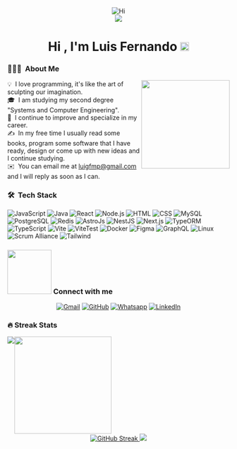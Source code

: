 <div align="center">
  <img src="https://media.giphy.com/media/3ornk57KwDXf81rjWM/giphy.gif" alt="Hi"/>
</div>

<div align="center">
  <img src="https://readme-typing-svg.herokuapp.com?font=Fira+Code&pause=1000&color=F70079&random=true&width=435&lines=%2B2+years+of+experience+in+the+world+of+work;Systems+Engineer+%40Luis-FernandoMP;Design+and+programming+technician+%40Luis-FernandoMP;Inaudible+idea+presenter;Passionate+reader+of+poems;Non-profit+contributor+or+so+it+seems+hehe)](https://git.io/typing-svg" />
</div>

<h1 align="center"> Hi , I'm Luis Fernando
  <img src="https://media.giphy.com/media/hvRJCLFzcasrR4ia7z/giphy.gif" width="20">
</h1>

### 👨🏻‍💻 &nbsp;About Me

<img align="right" src="https://github.com/7oSkaaa/7oSkaaa/blob/main/Images/about_me.gif?raw=true" width="200" height="200" />

💡 &nbsp;I love programming, it's like the art of sculpting our imagination.\
🎓 &nbsp;I am studying my second degree "Systems and Computer Engineering".\
🌱 &nbsp;I continue to improve and specialize in my career.\
✍️ &nbsp;In my free time I usually read some books, program some software that I have ready, design or come up with new ideas and I continue studying.\
✉️ &nbsp;You can email me at luigfmp@gmail.com and I will reply as soon as I can.
<!---
### 🏫&nbsp; Academic Background

[<img align="left" height="100" width="90" alt="UTP" style="margin-right: 15px; border-radius: 5px;" src="https://media.licdn.com/dms/image/C560BAQGK4c4hUBu7vQ/company-logo_200_200/0/1630575848017/utp_universidad_tecnologica_del_peru_logo?e=2147483647&v=beta&t=gpfdB4p_zUdT4VvIOBBMO6jHxFsS1H0xidl_MP7M_GE"/>](https://www.utp.edu.pe)
**Systems and Computer Engineer** \
[**STUDIES**](https://www.utp.edu.pe) • In progress\
Skills: `Teamwork` `Problem solving` `Project management` `Software development` `Software security` `Software quality`\
<br/>

[<img align="left" height="100" width="90" alt="UTP" style="margin-right: 15px; border-radius: 5px;" src="https://encrypted-tbn0.gstatic.com/images?q=tbn:ANd9GcR_qFRmDURDPsGgseKS8lOfOOwBLGrHhieVcyv7XcjVs70LUMLL2MtxA4i6sPRtCzcuL7M&usqp=CAU"/>](https://institutocajas.edu.pe/)
**Systems and Computer Engineer** \
[**STUDIES**](https://institutocajas.edu.pe/) • In progress\
Skills: `HTML5` `CSS3` `JavaScript` `ReactJS` `Flutter` `Bootstrap` `Git` `GitHub` `TypeScript` `MySql` `NodeJs` `ExpressJS` `NextJs` `Bulma` `MongoDB` `Java`\
-->
### 🛠 &nbsp;Tech Stack

![JavaScript](https://img.shields.io/badge/-JavaScript-05122A?style=flat&logo=javascript)
![Java](https://img.shields.io/badge/-Java-05122A?style=flat&logo=Java&logoColor=FFA518)
![React](https://img.shields.io/badge/-React-05122A?style=flat&logo=react)
![Node.js](https://img.shields.io/badge/-Node.js-05122A?style=flat&logo=node.js)
![HTML](https://img.shields.io/badge/-HTML-05122A?style=flat&logo=HTML5)
![CSS](https://img.shields.io/badge/-CSS-05122A?style=flat&logo=CSS3&logoColor=1572B6)
![MySQL](https://img.shields.io/badge/-MySQL-05122A?style=flat&logo=mysql&logoColor=00ffff)
![PostgreSQL](https://img.shields.io/badge/-PostgreSQL-05122A?style=flat&logo=postgresql)
![Redis](https://img.shields.io/badge/-Redis-05122A?style=flat&logo=redis)
![AstroJs](https://img.shields.io/badge/-astro-05122A?style=flat&logo=astro&logoColor=fff)
![NestJS](https://img.shields.io/badge/-NestJS-05122A?style=flat&logo=nestjs&logoColor=E0234E)
![Next.js](https://img.shields.io/badge/-Next.js-05122A?style=flat&logo=next.js&logoColor=fff)
![TypeORM](https://img.shields.io/badge/-TypeORM-05122A?style=flat&logo=typeorm)
![TypeScript](https://img.shields.io/badge/-TypeScript-05122A?style=flat&logo=typescript)
![Vite](https://img.shields.io/badge/-Vite-05122A?style=flat&logo=vite&logoColor=fff)
![ViteTest](https://img.shields.io/badge/-ViteTest-05122A?style=flat&logo=vite&logoColor=6E9F18)
![Docker](https://img.shields.io/badge/-Docker-05122A?style=flat&logo=docker)
![Figma](https://img.shields.io/badge/-Figma-05122A?style=flat&logo=figma)
![GraphQL](https://img.shields.io/badge/-GraphQL-05122A?style=flat&logo=graphql&logoColor=E10098)
![Linux](https://img.shields.io/badge/-Linux-05122A?style=flat&logo=linux)
![Scrum Alliance](https://img.shields.io/badge/-scrumalliance-05122A?style=flat&logo=scrumalliance&logoColor=00FFFF)
![Tailwind](https://img.shields.io/badge/-Tailwind-05122A?style=flat&logo=tailwindcss)

### <picture> <img src="https://github.com/7oSkaaa/7oSkaaa/blob/main/Images/Connect-with-me.gif?raw=true" width="100px"> </picture> Connect with me

<p align="center">
	<a href="mailto:luigfmp@gmail.com?subject=Consulta%20acerca%20de%20tu%20portafolio&body=Hola%20Luis!%20Mucho%20gusto,%20he%20visto%20tu%20portafolio%20y%20me%20encantaría%20charlar%20contigo."><img img src="https://img.shields.io/badge/gmail-%23EA4335.svg?style=plastic&logo=gmail&logoColor=white" alt="Gmail"/></a>
	<a href="https://github.com/Luis-Fernando-MP"><img src="https://img.shields.io/badge/github-%23181717.svg?style=plastic&logo=github&logoColor=white" alt="GitHub"/></a>
	<a href="https://wa.me/900757538?text=¡Hola Luis! Mucho gusto, he visto tu portafolio y me encantaría charlar contigo."><img src="https://img.shields.io/badge/whatsapp-%2325D366.svg?style=plastic&logo=whatsapp&logoColor=white" alt="Whatsapp"/></a>
	<a href="https://www.linkedin.com/in/luis-fernando-melgar-pizarro"><img src="https://img.shields.io/badge/linkedin-%230A66C2.svg?style=plastic&logo=linkedin&logoColor=white" alt="LinkedIn"/></a>
</p>

### 🔥 Streak Stats

  <div align="center">
      <div style="display:flex;">
        <img src="https://github-readme-stats.vercel.app/api/top-langs/?username=Luis-Fernando-MP&layout=compact&langs_count=8&theme=tokyonight&hide_border=true"/> 
        <img src="https://cdn.dribbble.com/users/1277312/screenshots/14733298/media/39b1045e593737587dd60e42c8422d1f.gif" width = 220px />
      </div>
    <a href="https://git.io/streak-stats">
      <img src="https://streak-stats.demolab.com?user=Luis-Fernando-MP&theme=tokyonight-duo&hide_border=true&date_format=M%20j%5B%2C%20Y%5D" alt="GitHub Streak" />
    </a>
    <a href="https://github-profile-trophy.vercel.app">
      <img src="https://github-profile-trophy.vercel.app/?username=Luis-Fernando-MP&layout=compact&theme=tokyonight&no-bg=true&no-frame=true&column=4&margin-w=15&margin-h=15"/>
    </a> 
  </div>
